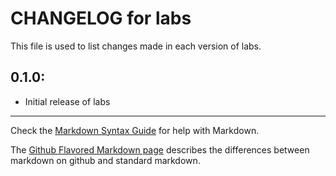 # CHANGELOG for labs

This file is used to list changes made in each version of labs.

## 0.1.0:

* Initial release of labs

- - -
Check the [Markdown Syntax Guide](http://daringfireball.net/projects/markdown/syntax) for help with Markdown.

The [Github Flavored Markdown page](http://github.github.com/github-flavored-markdown/) describes the differences between markdown on github and standard markdown.
